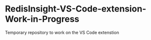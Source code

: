 # RedisInsight-VS-Code-extension-Work-in-Progress

Temporary repository to work on the VS Code extenstion

